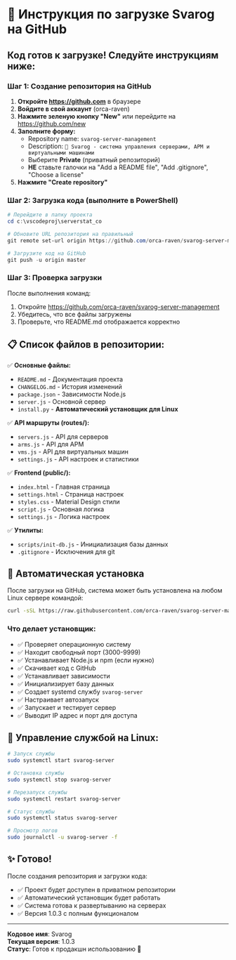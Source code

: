# 🚀 Инструкция по загрузке Svarog на GitHub

## Код готов к загрузке! Следуйте инструкциям ниже:

### Шаг 1: Создание репозитория на GitHub

1. **Откройте https://github.com** в браузере
2. **Войдите в свой аккаунт** (orca-raven)
3. **Нажмите зеленую кнопку "New"** или перейдите на https://github.com/new
4. **Заполните форму:**
   - Repository name: `svarog-server-management`
   - Description: `🔧 Svarog - система управления серверами, АРМ и виртуальными машинами`
   - Выберите **Private** (приватный репозиторий)
   - **НЕ** ставьте галочки на "Add a README file", "Add .gitignore", "Choose a license"
5. **Нажмите "Create repository"**

### Шаг 2: Загрузка кода (выполните в PowerShell)

```powershell
# Перейдите в папку проекта
cd c:\vscodeproj\serverstat_co

# Обновите URL репозитория на правильный
git remote set-url origin https://github.com/orca-raven/svarog-server-management.git

# Загрузите код на GitHub
git push -u origin master
```

### Шаг 3: Проверка загрузки

После выполнения команд:
1. Откройте https://github.com/orca-raven/svarog-server-management
2. Убедитесь, что все файлы загружены
3. Проверьте, что README.md отображается корректно

## 📋 Список файлов в репозитории:

✅ **Основные файлы:**
- `README.md` - Документация проекта
- `CHANGELOG.md` - История изменений  
- `package.json` - Зависимости Node.js
- `server.js` - Основной сервер
- `install.py` - **Автоматический установщик для Linux**

✅ **API маршруты (routes/):**
- `servers.js` - API для серверов
- `arms.js` - API для АРМ  
- `vms.js` - API для виртуальных машин
- `settings.js` - API настроек и статистики

✅ **Frontend (public/):**
- `index.html` - Главная страница
- `settings.html` - Страница настроек
- `styles.css` - Material Design стили
- `script.js` - Основная логика
- `settings.js` - Логика настроек

✅ **Утилиты:**
- `scripts/init-db.js` - Инициализация базы данных
- `.gitignore` - Исключения для git

## 🤖 Автоматическая установка

После загрузки на GitHub, система может быть установлена на любом Linux сервере командой:

```bash
curl -sSL https://raw.githubusercontent.com/orca-raven/svarog-server-management/main/install.py | python3
```

### Что делает установщик:
- ✅ Проверяет операционную систему
- ✅ Находит свободный порт (3000-9999)
- ✅ Устанавливает Node.js и npm (если нужно)
- ✅ Скачивает код с GitHub
- ✅ Устанавливает зависимости
- ✅ Инициализирует базу данных
- ✅ Создает systemd службу `svarog-server`
- ✅ Настраивает автозапуск
- ✅ Запускает и тестирует сервер
- ✅ Выводит IP адрес и порт для доступа

## 🎯 Управление службой на Linux:

```bash
# Запуск службы
sudo systemctl start svarog-server

# Остановка службы  
sudo systemctl stop svarog-server

# Перезапуск службы
sudo systemctl restart svarog-server

# Статус службы
sudo systemctl status svarog-server

# Просмотр логов
sudo journalctl -u svarog-server -f
```

## ✨ Готово!

После создания репозитория и загрузки кода:
- ✅ Проект будет доступен в приватном репозитории
- ✅ Автоматический установщик будет работать 
- ✅ Система готова к развертыванию на серверах
- ✅ Версия 1.0.3 с полным функционалом

---

**Кодовое имя**: Svarog  
**Текущая версия**: 1.0.3  
**Статус**: Готов к продакшн использованию 🚀